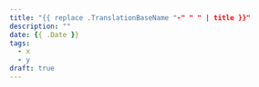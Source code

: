 ```yaml
---
title: "{{ replace .TranslationBaseName "-" " " | title }}"
description: ""
date: {{ .Date }}
tags:
  - x
  - y
draft: true
---
```

